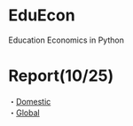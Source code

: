 # EduEcon
Education Economics in Python

# Report(10/25)
・[Domestic](http://nbviewer.ipython.org/github/ogaway/EduEcon/blob/master/Domestic.ipynb)  
・[Global](https://github.com/ogaway/EduEcon/blob/master/Global.ipynb)  
